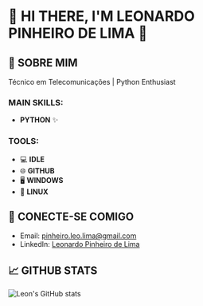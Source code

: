 # 🌌 HI THERE, I'M LEONARDO PINHEIRO DE LIMA 🌃

## 💾 SOBRE MIM
Técnico em Telecomunicações | Python Enthusiast

### MAIN SKILLS:
- **PYTHON** ✨

### TOOLS:
- 💻 **IDLE**
- 🌐 **GITHUB**
- 🖥️ **WINDOWS**
- 🐧 **LINUX**

## 📡 CONECTE-SE COMIGO
- Email: [pinheiro.leo.lima@gmail.com](mailto:pinheiro.leo.lima@gmail.com)  
- LinkedIn: [Leonardo Pinheiro de Lima](https://www.linkedin.com/in/leonardo-pinheiro-de-lima-06602b1a7/)

## 📈 GITHUB STATS
![Leon's GitHub stats](https://github-readme-stats.vercel.app/api?username=leopinheiro21&show_icons=true&count_private=true&hide_title=true&hide=prs&theme=radical&text_color=00FFFF&bg_color=1A1B27)